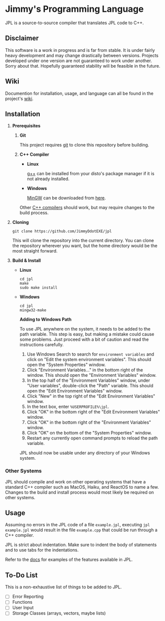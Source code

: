 # Jimmy's Programming Language

JPL is a source-to-source compiler that translates JPL code to C++.

## Disclaimer

This software is a work in progress and is far from stable.
It is under fairly heavy development and may change drastically between versions.
Projects developed under one version are not guaranteed to work under another.
Sorry about that. Hopefully guaranteed stability will be feasible in the future.

## Wiki

Documention for installation, usage, and language can all be found in the project's [wiki](https://github.com/JimmyDdotEXE/jpl/wiki).

## Installation

1. **Prerequisites**

   1. **Git**

      This project requires [git](https://git-scm.com/downloads) to clone this repository before building.

   2. **C++ Compiler**

      * **Linux**

         [g++](https://gcc.gnu.org) can be installed from your disto's package manager if it is not already installed.

      * **Windows**

         [MinGW](http://www.mingw.org) can be downloaded from [here](https://osdn.net/projects/mingw/releases).

      Other [C++ compilers](https://stroustrup.com/compilers.html) should work, but may require changes to the build process.

2. **Cloning**

   `git clone https://github.com/JimmyDdotEXE/jpl`
   
   This will clone the repository into the current directory.
   You can clone the repository wherever you want, but the home directory would be the most straight forward.

3. **Build & Install**

   * **Linux**

      ```
      cd jpl
      make
      sudo make install
      ```

   * **Windows**

      ```
      cd jpl
      mingw32-make
      ```
      
        **Adding to Windows Path**
      
        To use JPL anywhere on the system, it needs to be added to the path variable.
        This step is easy, but making a mistake could cause some problems.
        Just proceed with a bit of caution and read the instructions carefully.
      
      1. Use Windows Search to search for `environment variables` and click on "Edit the system environment variables". This should open the "System Properties" window.
      2. Click "Environment Variables..." in the bottom right of the window. This should open the "Environment Variables" window.
      3. In the top half of the "Environment Variables" window, under "User variables", double-click the "Path" variable. This should open the "Edit Environment Variables" window.
      4. Click "New" in the top right of the "Edit Environment Variables" window.
      5. In the text box, enter `%USERPROFILE%\jpl`.
      6. Click "OK" in the bottom right of the "Edit Environment Variables" window.
      7. Click "OK" in the bottom right of the "Environment Variables" window.
      8. Click "OK" on the bottom of the "System Properties" window.
      9. Restart any currently open command prompts to reload the path variable.
      
      JPL should now be usable under any directory of your Windows system.

### Other Systems

JPL should compile and work on other operating systems that have a standard C++ compiler such as MacOS, Haiku, and ReactOS to name a few.
Changes to the build and install process would most likely be required on other systems.

## Usage

Assuming no errors in the JPL code of a file `example.jpl`, executing `jpl example.jpl` would result in the file `example.cpp` that could be run through a C++ compiler.

JPL is strict about indentation. Make sure to indent the body of statements and to use tabs for the indentations.

Refer to the [docs](https://github.com/JimmyDdotEXE/jpl/tree/main/docs) for examples of the features available in JPL.

## To-Do List

This is a non-exhaustive list of things to be added to JPL.

- [ ] Error Reporting
- [ ] Functions
- [ ] User Input
- [ ] Storage Classes (arrays, vectors, maybe lists)
